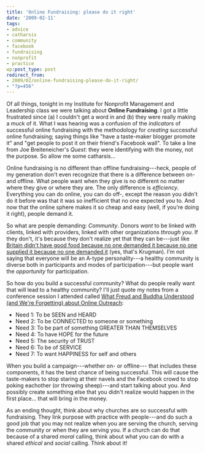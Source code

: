 ```yaml
---
title: 'Online Fundraising: please do it right'
date: '2009-02-11'
tags:
- advice
- catharsis
- community
- facebook
- fundraising
- nonprofit
- practice
wp:post_type: post
redirect_from:
- 2009/02/online-fundraising-please-do-it-right/
- "?p=456"
---
```


Of all things, tonight in my Institute for Nonprofit Management and Leadership class we were talking about **Online Fundraising**.  I got a little frustrated since (a) I couldn't get a word in and (b) they were really making a muck of it.  What I was hearing was a confusion of the _indicators_ of successful online fundraising with the methodology for _creating_ successful online fundraising; saying things like "have a taste-maker blogger promote it" and "get people to post it on their friend's Facebook wall". To take a line from Joe Breiteneicher's _Quest_: they were identifying with the money, not the purpose. So allow me some catharsis...

Online fundraising is no different than offline fundraising---heck, people of my generation don't even recognize that there is a difference between on- and offline.  What people want when they give is no different no matter where they give or where they are.  The only difference is _efficiency_.  Everything you can do online, you can do off-, except the reason you didn't do it before was that it was so inefficient that no one expected you to.  And now that the online sphere makes it so cheap and easy (well,  if you're doing it right), people demand it.

So what are people demanding: _Community_. Donors _want_ to be linked with clients, linked with providers, linked with other organizations _through you_.  If they don't, it's because they don't realize yet that they can be---just like [Britain didn't have good food because no one demanded it because no one supplied it because no one demanded it](http://web.mit.edu/krugman/www/mushy.html) (yes, that's Krugman). I'm not saying that everyone will be an A-type personality---a healthy community is diverse both in participants and modes of participation---but people want the _opportunity_ for participation.

So how do you build a successful community? What do people really want that will lead to a healthy community?  I'll just quote my notes from a conference session I attended called [What Freud and Buddha Understood (and We're Forgetting) about Online Outreach](http://www.island94.org/2008/05/ntc08-the-seven-things-everyone-wants/):

- Need 1: To be SEEN and HEARD
- Need 2: To be CONNECTED to someone or something
- Need 3: To be part of something GREATER THAN THEMSELVES
- Need 4: To have HOPE for the future
- Need 5: The security of TRUST
- Need 6: To be of SERVICE
- Need 7: To want HAPPINESS for self and others

When you build a campaign---whether on- or offline--- that includes these components, it has the best chance of being successful.  This will cause the taste-makers to stop staring at their navels and the Facebook crowd to stop poking eachother (or throwing sheep)---and start talking about you.  And possibly create something else that you didn't realize would happen in the first place... that will bring in the money.

As an ending thought, think about why churches are so successful with fundraising.  They link purpose with practice with people---and do such a good job that you may not realize when you are serving the church, serving the community or when they are serving you.  If a church can do that because of a shared _moral_ calling, think about what you can do with a shared _ethical_ and _social_ calling. Think about it!
